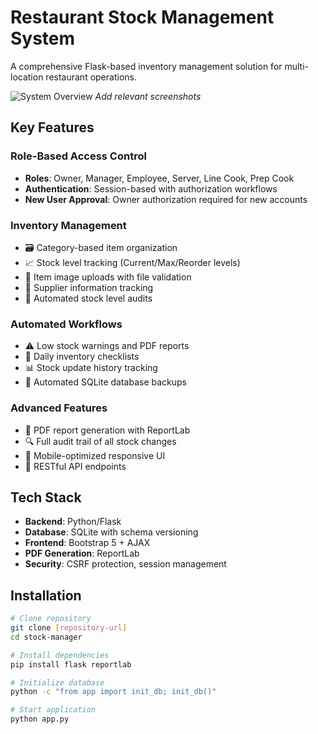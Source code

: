 # Restaurant Stock Management System

A comprehensive Flask-based inventory management solution for multi-location restaurant operations.

![System Overview](screenshots/dashboard-overview.png) *Add relevant screenshots*

## Key Features

### Role-Based Access Control
- **Roles**: Owner, Manager, Employee, Server, Line Cook, Prep Cook
- **Authentication**: Session-based with authorization workflows
- **New User Approval**: Owner authorization required for new accounts

### Inventory Management
- 🗃️ Category-based item organization
- 📈 Stock level tracking (Current/Max/Reorder levels)
- 📸 Item image uploads with file validation
- 📮 Supplier information tracking
- 🔄 Automated stock level audits

### Automated Workflows
- ⚠️ Low stock warnings and PDF reports
- 📅 Daily inventory checklists
- 📊 Stock update history tracking
- 💾 Automated SQLite database backups

### Advanced Features
- 📄 PDF report generation with ReportLab
- 🔍 Full audit trail of all stock changes
- 📱 Mobile-optimized responsive UI
- 🔄 RESTful API endpoints

## Tech Stack
- **Backend**: Python/Flask
- **Database**: SQLite with schema versioning
- **Frontend**: Bootstrap 5 + AJAX
- **PDF Generation**: ReportLab
- **Security**: CSRF protection, session management

## Installation
```bash
# Clone repository
git clone [repository-url]
cd stock-manager

# Install dependencies
pip install flask reportlab

# Initialize database
python -c "from app import init_db; init_db()"

# Start application
python app.py